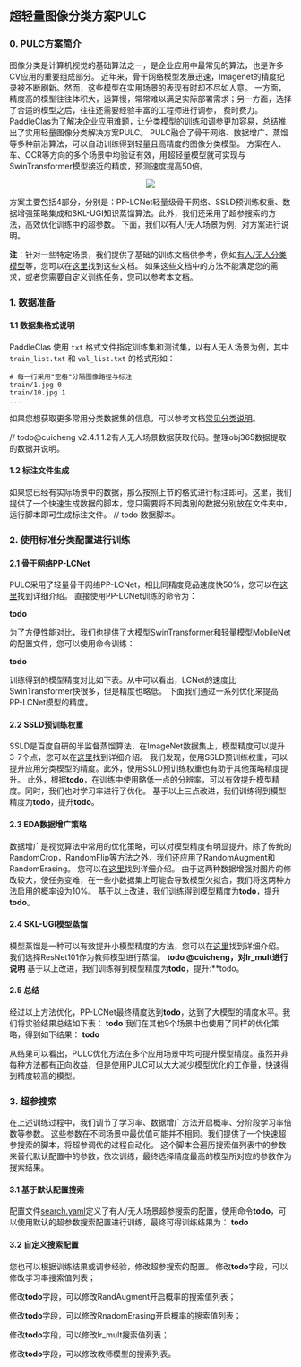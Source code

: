 ## 超轻量图像分类方案PULC
### 0. PULC方案简介
图像分类是计算机视觉的基础算法之一，是企业应用中最常见的算法，也是许多CV应用的重要组成部分。
近年来，骨干网络模型发展迅速，Imagenet的精度纪录被不断刷新。然而，这些模型在实用场景的表现有时却不尽如人意。
一方面，精度高的模型往往体积大，运算慢，常常难以满足实际部署需求；另一方面，选择了合适的模型之后，往往还需要经验丰富的工程师进行调参，
费时费力。PaddleClas为了解决企业应用难题，让分类模型的训练和调参更加容易，总结推出了实用轻量图像分类解决方案PULC。
PULC融合了骨干网络、数据增广、蒸馏等多种前沿算法，可以自动训练得到轻量且高精度的图像分类模型。
方案在人、车、OCR等方向的多个场景中均验证有效，用超轻量模型就可实现与SwinTransformer模型接近的精度，预测速度提高50倍。
<div align="center">
<img src="https://user-images.githubusercontent.com/19523330/172054976-e12d2c9b-439f-469d-b520-56bb5c3e6215.png"/>
</div>

方案主要包括4部分，分别是：PP-LCNet轻量级骨干网络、SSLD预训练权重、数据增强策略集成和SKL-UGI知识蒸馏算法。此外，我们还采用了超参搜索的方法，高效优化训练中的超参数。
下面，我们以有人/无人场景为例，对方案进行说明。

**注**：针对一些特定场景，我们提供了基础的训练文档供参考，例如[有人/无人分类模型](PULC_person_exists.md)等，您可以在[这里]()找到这些文档。
如果这些文档中的方法不能满足您的需求，或者您需要自定义训练任务，您可以参考本文档。

### 1. 数据准备
#### 1.1 数据集格式说明

PaddleClas 使用 `txt` 格式文件指定训练集和测试集，以有人无人场景为例，其中 `train_list.txt` 和 `val_list.txt` 的格式形如：

```shell
# 每一行采用"空格"分隔图像路径与标注
train/1.jpg 0
train/10.jpg 1
...
```
如果您想获取更多常用分类数据集的信息，可以参考文档[常见分类说明](../data_preparation/classification_dataset.md)。

// todo@cuicheng v2.4.1 1.2有人无人场景数据获取代码。整理obj365数据提取的数据并说明。


#### 1.2 标注文件生成
如果您已经有实际场景中的数据，那么按照上节的格式进行标注即可。这里，我们提供了一个快速生成数据的脚本，您只需要将不同类别的数据分别放在文件夹中，运行脚本即可生成标注文件。 
// todo 数据脚本。 

### 2. 使用标准分类配置进行训练
#### 2.1 骨干网络PP-LCNet
PULC采用了轻量骨干网络PP-LCNet，相比同精度竞品速度快50%，您可以在[这里](../models/PP-LCNet.md)找到详细介绍。
直接使用PP-LCNet训练的命令为：

**todo**

为了方便性能对比，我们也提供了大模型SwinTransformer和轻量模型MobileNet的配置文件，您可以使用命令训练：

**todo**

训练得到的模型精度对比如下表。从中可以看出，LCNet的速度比SwinTransformer快很多，但是精度也略低。
下面我们通过一系列优化来提高PP-LCNet模型的精度。

#### 2.2 SSLD预训练权重
SSLD是百度自研的半监督蒸馏算法，在ImageNet数据集上，模型精度可以提升3-7个点，您可以在[这里](../algorithm_introduction/#2)找到详细介绍。
我们发现，使用SSLD预训练权重，可以提升应用分类模型的精度。此外，使用SSLD预训练权重也有助于其他策略精度提升。
此外，根据**todo**，在训练中使用略低一点的分辨率，可以有效提升模型精度。同时，我们也对学习率进行了优化。
基于以上三点改进，我们训练得到模型精度为**todo**，提升**todo**。

#### 2.3 EDA数据增广策略
数据增广是视觉算法中常用的优化策略，可以对模型精度有明显提升。除了传统的RandomCrop，RandomFlip等方法之外，我们还应用了RandomAugment和RandomErasing。
您可以在[这里](../advanced_tutorials/DataAugmentation.md)找到详细介绍。
由于这两种数据增强对图片的修改较大，使任务变难，在一些小数据集上可能会导致模型欠拟合，我们将这两种方法启用的概率设为10%。
基于以上改进，我们训练得到模型精度为**todo**，提升**todo**。

#### 2.4 SKL-UGI模型蒸馏
模型蒸馏是一种可以有效提升小模型精度的方法，您可以在[这里](todo@ruoyu)找到详细介绍。
我们选择ResNet101作为教师模型进行蒸馏。
**todo @cuicheng，对lr_mult进行说明**
基于以上改进，我们训练得到模型精度为**todo**，提升:**todo。
#### 2.5 总结
经过以上方法优化，PP-LCNet最终精度达到**todo**，达到了大模型的精度水平。我们将实验结果总结如下表：
**todo**
我们在其他9个场景中也使用了同样的优化策略，得到如下结果：
**todo**

从结果可以看出，PULC优化方法在多个应用场景中均可提升模型精度。虽然并非每种方法都有正向收益，但是使用PULC可以大大减少模型优化的工作量，快速得到精度较高的模型。

### 3. 超参搜索
在上述训练过程中，我们调节了学习率、数据增广方法开启概率、分阶段学习率倍数等参数。
这些参数在不同场景中最优值可能并不相同。我们提供了一个快速超参搜索的脚本，将超参调优的过程自动化。
这个脚本会遍历搜索值列表中的参数来替代默认配置中的参数，依次训练，最终选择精度最高的模型所对应的参数作为搜索结果。

#### 3.1 基于默认配置搜索
配置文件[search.yaml](todo)定义了有人/无人场景超参搜索的配置，使用命令**todo**，可以使用默认的超参数搜索配置进行训练，最终可得训练结果为：
**todo**
#### 3.2 自定义搜索配置
您也可以根据训练结果或调参经验，修改超参搜索的配置。
修改**todo**字段，可以修改学习率搜索值列表；

修改**todo**字段，可以修改RandAugment开启概率的搜索值列表；

修改**todo**字段，可以修改RnadomErasing开启概率的搜索值列表；

修改**todo**字段，可以修改lr_mult搜索值列表；

修改**todo**字段，可以修改教师模型的搜索列表。
